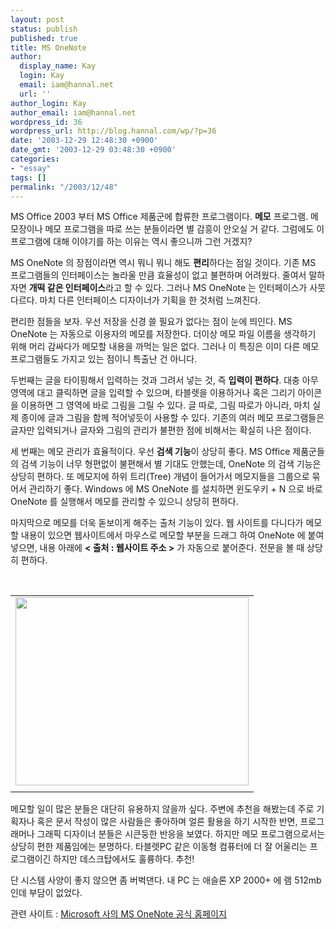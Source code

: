 ```yaml
---
layout: post
status: publish
published: true
title: MS OneNote
author:
  display_name: Kay
  login: Kay
  email: iam@hannal.net
  url: ''
author_login: Kay
author_email: iam@hannal.net
wordpress_id: 36
wordpress_url: http://blog.hannal.com/wp/?p=36
date: '2003-12-29 12:48:30 +0900'
date_gmt: '2003-12-29 03:48:30 +0900'
categories:
- "essay"
tags: []
permalink: "/2003/12/48"
---
```

<p>MS Office 2003 부터 MS Office 제품군에 합류한 프로그램이다. <strong>메모</strong> 프로그램. 메모장이나 메모 프로그램을 따로 쓰는 분들이라면 별 감흥이 안오실 거 같다. 그럼에도 이 프로그램에 대해 이야기를 하는 이유는 역시 좋으니까 그런 거겠지?</p>
<p>MS OneNote 의 장점이라면 역시 뭐니 뭐니 해도 <strong>편리</strong>하다는 점일 것이다. 기존 MS 프로그램들의 인터페이스는 놀라울 만큼 효율성이 없고 불편하며 어려웠다. 줄여서 말하자면 <strong>개떡 같은 인터페이스</strong>라고 할 수 있다. 그러나 MS OneNote 는 인터페이스가 사뭇 다르다. 마치 다른 인터페이스 디자이너가 기획을 한 것처럼 느껴진다.</p>
<p>편리한 점들을 보자. 우선 저장을 신경 쓸 필요가 없다는 점이 눈에 띄인다. MS OneNote 는 자동으로 이용자의 메모를 저장한다. 더이상 메모 파일 이름을 생각하기 위해 머리 감싸다가 메모할 내용을 까먹는 일은 없다. 그러나 이 특징은 이미 다른 메모 프로그램들도 가지고 있는 점이니 특출난 건 아니다.</p>
<p>두번째는 글을 타이핑해서 입력하는 것과 그려서 넣는 것, 즉 <strong>입력이 편하다</strong>. 대충 아무 영역에 대고 클릭하면 글을 입력할 수 있으며, 타블렛을 이용하거나 혹은 그리기 아이콘을 이용하면 그 영역에 바로 그림을 그릴 수 있다. 글 따로, 그림 따로가 아니라, 마치 실제 종이에 글과 그림을 함께 적어넣듯이 사용할 수 있다. 기존의 여러 메모 프로그램들은 글자만 입력되거나 글자와 그림의 관리가 불편한 점에 비해서는 확실히 나은 점이다.</p>
<p>세 번째는 메모 관리가 효율적이다. 우선 <strong>검색 기능</strong>이 상당히 좋다. MS Office 제품군들의 검색 기능이 너무 형편없이 불편해서 별 기대도 안했는데, OneNote 의 검색 기능은 상당히 편하다. 또 메모지에 하위 트리(Tree) 개념이 들어가서 메모지들을 그룹으로 묶어서 관리하기 좋다. Windows 에 MS OneNote 를 설치하면 윈도우키 + N 으로 바로 OneNote 를 실행해서 메모를 관리할 수 있으니 상당히 편하다.</p>
<p>마지막으로 메모를 더욱 돋보이게 해주는 출처 기능이 있다. 웹 사이트를 다니다가 메모할 내용이 있으면 웹사이트에서 마우스로 메모할 부분을 드래그 하여 OneNote 에 붙여넣으면, 내용 아래에 <strong>< 출처 : 웹사이트 주소 ></strong> 가 자동으로 붙어준다. 전문을 볼 때 상당히 편하다.</p>
<p><center><br />
<table>
<tr>
<td><center><img src="http://blog.hannal.com/tt-attach/0322/040322193330397570/160705.jpg" width="373" height="301" style="cursor:pointer" onclick="window.open('http://blog.hannal.com/image_pop.php?imagefile=http://blog.hannal.com/tt-attach/0322/040322193330397570/160705.jpg&width=746&height=602','','width=762,height=600,scrollbars=1')"></center></td>
</tr>
<tr>
<td class="centerphoto"> </td>
</tr>
</table>
<p></center></p>
<p>메모할 일이 많은 분들은 대단히 유용하지 않을까 싶다. 주변에 추천을 해봤는데 주로 기획자나 혹은 문서 작성이 많은 사람들은 좋아하며 얼른 활용을 하기 시작한 반면, 프로그래머나 그래픽 디자이너 분들은 시큰둥한 반응을 보였다. 하지만 메모 프로그램으로서는 상당히 편한 제품임에는 분명하다. 타블렛PC 같은 이동형 컴퓨터에 더 잘 어울리는 프로그램이긴 하지만 데스크탑에서도 훌륭하다. 추천!</p>
<p>단 시스템 사양이 좋지 않으면 좀 버벅댄다. 내 PC 는 애슬론 XP 2000+ 에 램 512mb 인데 부담이 없었다.</p>
<p>
관련 사이트 : <a href='http://www.microsoft.com/korea/office/onenote/prodinfo/default.asp' target='_blank'>Microsoft 사의 MS OneNote 공식 홈페이지</a></p>
